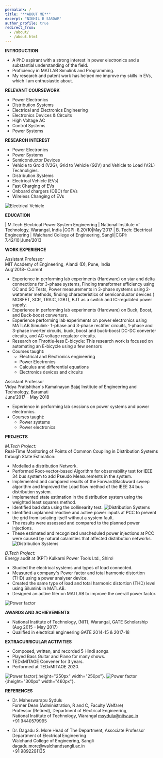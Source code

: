```yaml
---
permalink: /
title: "**ABOUT ME**" 
excerpt: "NIKHIL B SARDAR"
author_profile: true
redirect_from: 
  - /about/
  - /about.html
---
```


**INTRODUCTION**
* A PhD aspirant with a strong interest in power electronics and a substantial
understanding of the field.
* Proficiency in MATLAB Simulink and Programming.
* My research and patent work has helped me improve my skills in EVs, which I am enthusiastic about.

**RELEVANT COURSEWORK**

* Power Electronics
* Distribution Systems
* Electrical and Electronics Engineering
* Electronics Devices & Circuits
* High Voltage AC
* Control Systems
* Power Systems
  
**RESEARCH INTEREST**

* Power Electronics
* Power Systems
* Semiconductor Devices
* Vehicle to Groid (V2G), Grid to Vehicle (G2V) and Vehicle to Load (V2L) Technoligies.
* Distribution Systems
* Electrical Vehicle (EVs)
* Fast Charging of EVs
* Onboard chargers (OBC) for EVs
* Wireless Changing of EVs

![Electrical Vehicle](images/EEEV.png)

**EDUCATION**

| M.Tech Electrical Power System Engineering | National Institute of Technology, Warangal, India |CGPI: 8.20/10|May’2017
| B. Tech: Electrical Engineering | Walchand College of Engineering, Sangli|CGPI: 7.42/10|June’2013


**WORK EXPERIENCE**

Assistant Professor\
MIT Academy of Engineering, Alandi (D), Pune, India \
Aug'2018- Current
* Experience in performing lab experiments (Hardware) on star and delta connections for 3-phase systems, Finding transformer efficiency using OC and SC Tests, Power measurements in 3-phase systems using 2-wattmeter methods, finding characteristics of semiconductor devices ( MOSFET, SCR, TRAIC, IGBT), BJT as a switch and IC-regulated power supply.
* Experience in performing lab experiments (Hardware) on Buck, Boost, and Buck-boost converters. 
* Experience performing lab experiments on power electronics using MATLAB Simulink- 1-phase and 3-phase rectifier circuits, 1-phase and 3-phase inverter circuits, buck, boost and buck-boost DC-DC converter circuits, and AC voltage regulator circuits. 
* Research on Throttle-less E-bicycle: This research work is focused on automating an E-bicycle using a few sensors
* Courses taught:
    * Electrical and Electronics engineering
    * Power Electronics
    * Calculus and differential equations
    * Electronics devices and circuits

Assistant Professor\
Vidya Pratishthan's Kamalnayan Bajaj Institute of Engineering and Technology, Baramati\
June’2017 – May’2018
* Experience in performing lab sessions on power systems and power electronics.
* Courses taught:
    * Power systems
    * Power electronics
  
**PROJECTS**

*M.Tech Project:*\
Real-Time Monitoring of Points of Common Coupling in Distribution Systems through State Estimation:
* Modelled a distribution Network.
* Performed Root-vector-based Algorithm for observability test for IEEE 34 bus system to add Pseudo Measurements in the system.
* Implemented and compared results of the Forward/Backward sweep algorithm and Improved the Load flow method of the IEEE 34 bus distribution system.
* Implemented state estimation in the distribution system using the weighted least squares method.
* Identified bad data using the collinearity test.
![Distribution Systems](images/4.png)
* Identified unplanned reactive and active power inputs at PCC to prevent the grid from isolating itself without a system fault.
* The results were assessed and compared to the planned power injections.
* These estimated and recognized unscheduled power injections at PCC were caused by natural calamities that affected distribution networks.
![Distribution Systems](images/22.png)


*B.Tech Project:*\
Energy audit at (KPT) Kulkarni Power Tools Ltd., Shirol
* Studied the electrical systems and types of load connected.
* Measured a company's Power factor and total harmonic distortion (THD) using a power analyser device.
* Created the same type of load and total harmonic distortion (THD) level using Silumink in MATLAB.
* Designed an active filer on MATLAB to improve the overall power factor.
  
![Power factor](images/666.png)

**AWARDS AND ACHIEVEMENTS**
* National Institute of Technology, (NIT), Warangal, GATE Scholarship (Aug 2015 – May 2017)
* Qualified in electrical engineering GATE 2014-15 & 2017-18

**EXTRACURRICULAR ACTIVITIES**
* Composed, written, and recorded 5 Hindi songs.
* Played Bass Guitar and Piano for many shows.
* TEDxMITAOE Convener for 3 years.
* Performed at TEDxMITAOE 2020.

  
![Power factor](images/niku.png){:height="250px" width="250px"}.
![Power factor](images/bass.png){:height="300px" width="460px"}.


**REFERENCES**

* Dr. Maheswarapu Sydulu\
Former Dean (Administration, R and C, Faculty Welfare)\
Professor (Retired), Department of Electrical Engineering,\
National Institute of Technology, Warangal msydulu@nitw.ac.in\
+91 9440579995

* Dr. Dagadu S. More
Head of The Department, Associate Professor Department of Electrical Engineering\
Walchand College of Engineering, Sangli\
dagadu.more@walchandsangli.ac.in\
+91 9892261135

